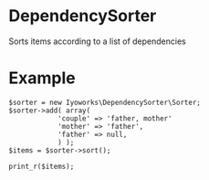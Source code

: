 DependencySorter
================

Sorts items according to a list of dependencies

Example
========

```
$sorter = new Iyoworks\DependencySorter\Sorter;
$sorter->add( array(
			'couple' => 'father, mother'
			'mother' => 'father',
			'father' => null,
			) );
$items = $sorter->sort();

print_r($items);

```

